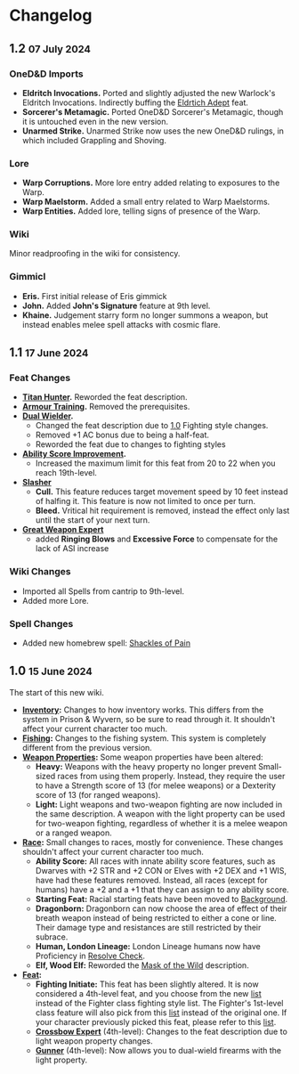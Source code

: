 # Changelog

## 1.2 <small> 07 July 2024</small>

### OneD&D Imports

- **Eldritch Invocations.** Ported and slightly adjusted the new Warlock's Eldritch Invocations. Indirectly buffing the [Eldrtich Adept](../character-creation/feat/feat-starting.md#edritch-adept) feat.
- **Sorcerer's Metamagic.** Ported OneD&D Sorcerer's Metamagic, though it is untouched even in the new version.
- **Unarmed Strike.** Unarmed Strike now uses the new OneD&D rulings, in which included Grappling and Shoving.

### Lore

- **Warp Corruptions.** More lore entry added relating to exposures to the Warp.
- **Warp Maelstorm.** Added a small entry related to Warp Maelstorms.
- **Warp Entities.** Added lore, telling signs of presence of the Warp.

### Wiki

Minor readproofing in the wiki for consistency.

### Gimmicl

- **Eris.** First initial release of Eris gimmick
- **John.** Added **John's Signature** feature at 9th level.
- **Khaine.** Judgement starry form no longer summons a weapon, but instead enables melee spell attacks with cosmic flare.

## 1.1 <small> 17 June 2024</small>

### Feat Changes
- **[Titan Hunter](../character-creation/feat/feat-starting.md#titan-hunter).** Reworded the feat description.
- **[Armour Training](../character-creation/feat/feat-starting.md#armour-training).** Removed the prerequisites.
- **[Dual Wielder](../character-creation/feat/feat-4th-level.md#dual-wielder).** 
    - Changed the feat description due to [1.0](#10-15-june-2024) Fighting style changes.
    - Removed +1 AC bonus due to being a half-feat.
    - Reworded the feat due to changes to fighting styles
- **[Ability Score Improvement](../character-creation/feat/feat-4th-level.md#ability-score-improvement).** 
    - Increased the maximum limit for this feat from 20 to 22 when you reach 19th-level.
- **[Slasher](../character-creation/feat/feat-4th-level.md#slasher)**
    - **Cull.** This feature reduces target movement speed by 10 feet instead of halfing it. This feature is now not limited to once per turn.
    - **Bleed.** Vritical hit requirement is removed, instead the effect only last until the start of your next turn.
- **[Great Weapon Expert](../character-creation/feat/feat-8th-level.md#great-weapon-expert)**
    - added **Ringing Blows** and **Excessive Force** to compensate for the lack of ASI increase

### Wiki Changes
- Imported all Spells from cantrip to 9th-level.
- Added more Lore.

### Spell Changes
- Added new homebrew spell: [Shackles of Pain](../spells/3rd-level.md#shackles-of-painhb)

## 1.0 <small>15 June 2024</small>
The start of this new wiki.

- **[Inventory](../gameplay/homebrew/inventory.md):** Changes to how inventory works. This differs from the system in Prison & Wyvern, so be sure to read through it. It shouldn't affect your current character too much.
- **[Fishing](../gameplay/homebrew/fishing.md):** Changes to the fishing system. This system is completely different from the previous version.
- **[Weapon Properties](../equipment/weapon/index.md#weapon-properties):** Some weapon properties have been altered:
    - **Heavy:** Weapons with the heavy property no longer prevent Small-sized races from using them properly. Instead, they require the user to have a Strength score of 13 (for melee weapons) or a Dexterity score of 13 (for ranged weapons).
    - **Light:** Light weapons and two-weapon fighting are now included in the same description. A weapon with the light property can be used for two-weapon fighting, regardless of whether it is a melee weapon or a ranged weapon.
- **[Race](../character-creation/race/race.md):** Small changes to races, mostly for convenience. These changes shouldn't affect your current character too much.
    - **Ability Score:** All races with innate ability score features, such as Dwarves with +2 STR and +2 CON or Elves with +2 DEX and +1 WIS, have had these features removed. Instead, all races (except for humans) have a +2 and a +1 that they can assign to any ability score.
    - **Starting Feat:** Racial starting feats have been moved to [Background](../character-creation/quickstart.md#3-choose-a-background).
    - **Dragonborn:** Dragonborn can now choose the area of effect of their breath weapon instead of being restricted to either a cone or line. Their damage type and resistances are still restricted by their subrace.
    - **Human, London Lineage:** London Lineage humans now have Proficiency in [Resolve Check](../gameplay/homebrew/resolve.md#resolve-check).
    - **Elf, Wood Elf:** Reworded the [Mask of the Wild](../character-creation/race/elf.md#wood-elf) description.
- **[Feat](../character-creation/feat/feat-4th-level.md):**
    - **Fighting Initiate:** This feat has been slightly altered. It is now considered a 4th-level feat, and you choose from the new [list] instead of the Fighter class fighting style list. The Fighter's 1st-level class feature will also pick from this [list] instead of the original one. If your character previously picked this feat, please refer to this [list].
    - **[Crossbow Expert](../character-creation/feat/feat-4th-level.md#crossbow-expert)** (4th-level): Changes to the feat description due to light weapon property changes.
    - **[Gunner](../character-creation/feat/feat-4th-level.md#gunner)** (4th-level): Now allows you to dual-wield firearms with the light property.

[list]: ../character-creation/feat/feat-fighting-style.md